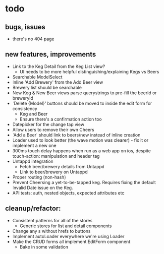 # todo


## bugs, issues

- there's no 404 page

## new features, improvements

- Link to the Keg Detail from the Keg List view?
  - UI needs to be more helpful distinguishing/explaining Kegs vs Beers
- Searchable ModelSelect
- Inline 'Add Brewery' from the Add Beer view
- Brewery list should be searchable
- New Keg & New Beer views parse querystrings to pre-fill the beerId or breweryId
- 'Delete {Model}' buttons should be moved to inside the edit form for consistency
  - Keg and Beer
  - Ensure there's a confirmation action too
- Datepicker for the change tap view
- Allow users to remove their own Cheers
- 'Add a Beer' should link to beers/new instead of inline creation
- Loader used to look better (the wave motion was clearer) - fix it or implement a new one
- 300ms touch delay happens when run as a web app on ios, despite touch-action: manipulation and header tag
- Untappd integration
  - Fetch beer/brewery details from Untappd
  - Link to beer/brewery on Untappd
- Proper routing (non-hash)
- Prevent Cheersing a yet-to-be-tapped keg. Requires fixing the default Invalid Date issue on the Keg.
- API tests: auth, nested objects, expected attributes etc

## cleanup/refactor:

- Consistent patterns for all of the stores
  - Generic stores for list and detail components
- Change any <A>s without hrefs to buttons
- Implement autoLoader everywhere we're using Loader
- Make the CRUD forms all implement EditForm component
  - Bake in some validation
